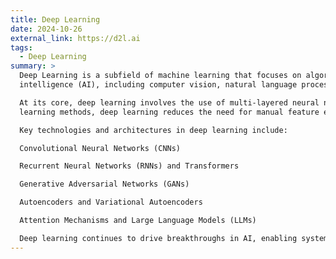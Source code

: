 ```yaml
---
title: Deep Learning
date: 2024-10-26
external_link: https://d2l.ai
tags:
  - Deep Learning
summary: >
  Deep Learning is a subfield of machine learning that focuses on algorithms inspired by the structure and function of the brain, called artificial neural networks. It has revolutionized many areas of artificial 
  intelligence (AI), including computer vision, natural language processing, speech recognition, recommendation systems, robotics, and more.

  At its core, deep learning involves the use of multi-layered neural networks (often called "deep neural networks") to automatically learn hierarchical representations from large-scale data. Unlike traditional machine 
  learning methods, deep learning reduces the need for manual feature engineering by learning features directly from raw input.

  Key technologies and architectures in deep learning include:

  Convolutional Neural Networks (CNNs)

  Recurrent Neural Networks (RNNs) and Transformers

  Generative Adversarial Networks (GANs)

  Autoencoders and Variational Autoencoders

  Attention Mechanisms and Large Language Models (LLMs)

  Deep learning continues to drive breakthroughs in AI, enabling systems that match or surpass human-level performance in complex tasks such as image classification, machine translation, and game playing.
---
```

